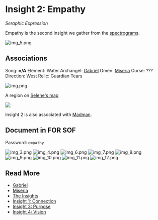 # Insight 2: Empathy
*Seraphic Expression*

Empathy is the second insight we gather from the [spectrograms](../music/spectrograms.md).

![img_5.png](Resources/empathy/img_5.png)

## Associations

Song: **n/A**
Element: Water
Archangel: [Gabriel](../characters/gabriel.md)
Omen: [Miseria](../characters/miseria.md)
Curse: ???
Direction: West
Relic: Guardian Tears

![img.png](Resources/empathy/empathy-selenes-map.png)

A region on [Selene's map](./for-sof#YOUTOPIA_selenes_map.vis)

![](Resources/band-cards.png)

Insight 2 is also associated with [Madman](../characters/madman.md).

## Document in FOR SOF

Password: `empathy`

![img_3.png](Resources/empathy/img_3.png)
![img_4.png](Resources/empathy/img_4.png)
![img_6.png](Resources/empathy/img_6.png)
![img_7.png](Resources/empathy/img_7.png)
![img_8.png](Resources/empathy/img_8.png)
![img_9.png](Resources/empathy/img_9.png)
![img_10.png](Resources/empathy/img_10.png)
![img_11.png](Resources/empathy/img_11.png)
![img_12.png](Resources/empathy/img_12.png)

## Read More

- [Gabriel](../characters/gabriel.md)
- [Miseria](../characters/miseria.md)
- [The Insights](./insights)
- [Insight 1: Connection](insight1-connection.md)
- [Insight 3: Purpose](insight3-purpose.md)
- [Insight 4: Vision](insight4-vision.md)